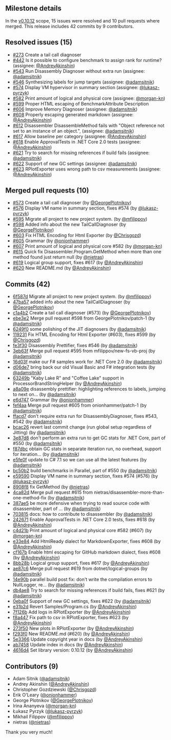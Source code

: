 ## Milestone details

In the [v0.10.12](https://github.com/dotnet/BenchmarkDotNet/issues?q=milestone:v0.10.12) scope, 
15 issues were resolved and 10 pull requests where merged.
This release includes 42 commits by 9 contributors.

## Resolved issues (15)

* [#273](https://github.com/dotnet/BenchmarkDotNet/issues/273) Create a tail call diagnoser
* [#442](https://github.com/dotnet/BenchmarkDotNet/issues/442) Is it possible to configure benchmark to assign rank for runtime? (assignee: [@AndreyAkinshin](https://github.com/AndreyAkinshin))
* [#543](https://github.com/dotnet/BenchmarkDotNet/issues/543) Run Disassembly Diagnoser without extra run (assignee: [@adamsitnik](https://github.com/adamsitnik))
* [#546](https://github.com/dotnet/BenchmarkDotNet/issues/546) Synthesizing labels for jump targets (assignee: [@adamsitnik](https://github.com/adamsitnik))
* [#574](https://github.com/dotnet/BenchmarkDotNet/issues/574) Display VM hypervisor in summary section (assignee: [@lukasz-pyrzyk](https://github.com/lukasz-pyrzyk))
* [#582](https://github.com/dotnet/BenchmarkDotNet/issues/582) Print amount of logical and physical core (assignee: [@morgan-kn](https://github.com/morgan-kn))
* [#599](https://github.com/dotnet/BenchmarkDotNet/issues/599) Proper HTML escaping of BenchmarkAttribute Description
* [#606](https://github.com/dotnet/BenchmarkDotNet/issues/606) Improve Memory Diagnoser (assignee: [@adamsitnik](https://github.com/adamsitnik))
* [#608](https://github.com/dotnet/BenchmarkDotNet/issues/608) Properly escaping generated markdown (assignee: [@AndreyAkinshin](https://github.com/AndreyAkinshin))
* [#612](https://github.com/dotnet/BenchmarkDotNet/issues/612) Disassembler DisassembleMethod fails with "Object reference not set to an instance of an object.", (assignee: [@adamsitnik](https://github.com/adamsitnik))
* [#617](https://github.com/dotnet/BenchmarkDotNet/issues/617) Allow baseline per category (assignee: [@AndreyAkinshin](https://github.com/AndreyAkinshin))
* [#618](https://github.com/dotnet/BenchmarkDotNet/issues/618) Enable ApprovalTests in .NET Core 2.0 tests (assignee: [@AndreyAkinshin](https://github.com/AndreyAkinshin))
* [#621](https://github.com/dotnet/BenchmarkDotNet/issues/621) Try to search for missing references if build fails (assignee: [@adamsitnik](https://github.com/adamsitnik))
* [#622](https://github.com/dotnet/BenchmarkDotNet/issues/622) Support of new GC settings (assignee: [@adamsitnik](https://github.com/adamsitnik))
* [#623](https://github.com/dotnet/BenchmarkDotNet/issues/623) RPlotExporter uses wrong path to csv measurements (assignee: [@AndreyAkinshin](https://github.com/AndreyAkinshin))

## Merged pull requests (10)

* [#573](https://github.com/dotnet/BenchmarkDotNet/pull/573) Сreate a tail call diagnoser (by [@GeorgePlotnikov](https://github.com/GeorgePlotnikov))
* [#576](https://github.com/dotnet/BenchmarkDotNet/pull/576) Display VM name in summary section, fixes #574 (by [@lukasz-pyrzyk](https://github.com/lukasz-pyrzyk))
* [#595](https://github.com/dotnet/BenchmarkDotNet/pull/595) Migrate all project to new project system. (by [@mfilippov](https://github.com/mfilippov))
* [#598](https://github.com/dotnet/BenchmarkDotNet/pull/598) Added info about the new TailCallDiagnoser (by [@GeorgePlotnikov](https://github.com/GeorgePlotnikov))
* [#603](https://github.com/dotnet/BenchmarkDotNet/pull/603) Fix HTML Encoding for Html Exporter (by [@Chrisgozd](https://github.com/Chrisgozd))
* [#605](https://github.com/dotnet/BenchmarkDotNet/pull/605) Grammar (by [@onionhammer](https://github.com/onionhammer))
* [#607](https://github.com/dotnet/BenchmarkDotNet/pull/607) Print amount of logical and physical core #582 (by [@morgan-kn](https://github.com/morgan-kn))
* [#615](https://github.com/dotnet/BenchmarkDotNet/pull/615) Quick fix Disassembler.Program.GetMethod when more than one method found just return null (by [@nietras](https://github.com/nietras))
* [#619](https://github.com/dotnet/BenchmarkDotNet/pull/619) Logical group support, fixes #617 (by [@AndreyAkinshin](https://github.com/AndreyAkinshin))
* [#620](https://github.com/dotnet/BenchmarkDotNet/pull/620) New README.md (by [@AndreyAkinshin](https://github.com/AndreyAkinshin))

## Commits (42)

* [6f587d](https://github.com/dotnet/BenchmarkDotNet/commit/6f587d99897ed67c94277c4c0d34f838e586ff92) Migrate all project to new project system. (by [@mfilippov](https://github.com/mfilippov))
* [47ba57](https://github.com/dotnet/BenchmarkDotNet/commit/47ba57d9e196a81710eb002eb3af4fb6401b7e78) added info about the new TailCallDiagnoser (by [@GeorgePlotnikov](https://github.com/GeorgePlotnikov))
* [c1a4b2](https://github.com/dotnet/BenchmarkDotNet/commit/c1a4b20b11165e696f198e0e68a0a5c2b991b65e) Сreate a tail call diagnoser (#573) (by [@GeorgePlotnikov](https://github.com/GeorgePlotnikov))
* [ebe3e2](https://github.com/dotnet/BenchmarkDotNet/commit/ebe3e2f90f2a974fdf1ec3524f8aa79674beccc5) Merge pull request #598 from GeorgePlotnikov/patch-1 (by [@adamsitnik](https://github.com/adamsitnik))
* [6249f0](https://github.com/dotnet/BenchmarkDotNet/commit/6249f0a4ee37904fac418cd8715af9d8f667c01d) some polishing of the JIT diagnosers (by [@adamsitnik](https://github.com/adamsitnik))
* [119231](https://github.com/dotnet/BenchmarkDotNet/commit/119231c8ebf94673dcfdbd5bacc1cdfde4a294c4) Fix HTML Encoding for Html Exporter (#603), fixes #599 (by [@Chrisgozd](https://github.com/Chrisgozd))
* [fe3f30](https://github.com/dotnet/BenchmarkDotNet/commit/fe3f3046c26ef0a63e55c7f97651b5ee815e22ee) Disassembly Prettifier, fixes #546 (by [@adamsitnik](https://github.com/adamsitnik))
* [3eb63f](https://github.com/dotnet/BenchmarkDotNet/commit/3eb63ff8c6b4a571423bc2b2d2cf086e1c2f993f) Merge pull request #595 from mfilippov/new-fs-vb-proj (by [@adamsitnik](https://github.com/adamsitnik))
* [16d03f](https://github.com/dotnet/BenchmarkDotNet/commit/16d03f65cd6198fd0003c7608a986b823c638538) make our F# samples work for .NET Core 2.0 (by [@adamsitnik](https://github.com/adamsitnik))
* [d06de7](https://github.com/dotnet/BenchmarkDotNet/commit/d06de7af52d60a5d92b3665e9d20b0be3dfc29e7) bring back our old Visual Basic and F# integration tests (by [@adamsitnik](https://github.com/adamsitnik))
* [63249b](https://github.com/dotnet/BenchmarkDotNet/commit/63249b50ec6dfeb6719ba9edb911404e16bf7f02) "Kaby Lake R" and "Coffee Lake" support in ProcessorBrandStringHelper (by [@AndreyAkinshin](https://github.com/AndreyAkinshin))
* [a8a09e](https://github.com/dotnet/BenchmarkDotNet/commit/a8a09ebbc86c51167cf90f18c1658d52afcf1b70) disassembly prettifier: highlighting references to labels, jumping to next on... (by [@adamsitnik](https://github.com/adamsitnik))
* [e6d747](https://github.com/dotnet/BenchmarkDotNet/commit/e6d747efd2d19380d8da388cceb3471b5e894dbd) Grammar (by [@onionhammer](https://github.com/onionhammer))
* [fef4aa](https://github.com/dotnet/BenchmarkDotNet/commit/fef4aa67b3c3bf6aac8f2281ee8fbd763660cba4) Merge pull request #605 from onionhammer/patch-1 (by [@adamsitnik](https://github.com/adamsitnik))
* [ffacd7](https://github.com/dotnet/BenchmarkDotNet/commit/ffacd74b63f364e88aa8afa597fbbc84d6a564c2) don't require extra run for DisassemblyDiagnoser, fixes #543, #542 (by [@adamsitnik](https://github.com/adamsitnik))
* [bcac26](https://github.com/dotnet/BenchmarkDotNet/commit/bcac26452dbed7ba310ecef8a4ec0814cd22591d) revert last commit change (run global setup regardless of Jitting) (by [@adamsitnik](https://github.com/adamsitnik))
* [3e87d8](https://github.com/dotnet/BenchmarkDotNet/commit/3e87d8699b27751ef05e8303f6ccb1f6d9c74b44) don't perform an extra run to get GC stats for .NET Core, part of #550 (by [@adamsitnik](https://github.com/adamsitnik))
* [f87dbc](https://github.com/dotnet/BenchmarkDotNet/commit/f87dbc5357e7f15d7913e2136ac73c8d1af8cfd1) obtain GC stats in separate iteration run, no overhead, support for iteration... (by [@adamsitnik](https://github.com/adamsitnik))
* [e5fe0f](https://github.com/dotnet/BenchmarkDotNet/commit/e5fe0f87dc0043a10648faf01fc29805624c5c3a) update to C# 7.1 so we can use all the latest features (by [@adamsitnik](https://github.com/adamsitnik))
* [bc50b2](https://github.com/dotnet/BenchmarkDotNet/commit/bc50b2e851aabe15c47656897ef5024279e4e31c) build benchmarks in Parallel, part of #550 (by [@adamsitnik](https://github.com/adamsitnik))
* [e59590](https://github.com/dotnet/BenchmarkDotNet/commit/e595902a377085cb2f44fca6fcab3efae82cda06) Display VM name in summary section, fixes #574 (#576) (by [@lukasz-pyrzyk](https://github.com/lukasz-pyrzyk))
* [8908f8](https://github.com/dotnet/BenchmarkDotNet/commit/8908f8798f0914ce6abe925a0c14e063ace6964d) fix GetMethod (by [@nietras](https://github.com/nietras))
* [4ca82d](https://github.com/dotnet/BenchmarkDotNet/commit/4ca82db5857cda64732743bb5e47199f4300fcf5) Merge pull request #615 from nietras/disassembler-more-than-one-method-fix (by [@adamsitnik](https://github.com/adamsitnik))
* [387ae5](https://github.com/dotnet/BenchmarkDotNet/commit/387ae54f1fedffb78f5955c7935034ecde3cc856) be more defensive when trying to read source code with disassembler, part of ... (by [@adamsitnik](https://github.com/adamsitnik))
* [703815](https://github.com/dotnet/BenchmarkDotNet/commit/7038155d914e5679696b17d18524e8066256d14e) docs: how to contribute to disassembler (by [@adamsitnik](https://github.com/adamsitnik))
* [242671](https://github.com/dotnet/BenchmarkDotNet/commit/242671b88d188827f0cc83a6da1dfef4986f2e03) Enable ApprovalTests in .NET Core 2.0 tests, fixes #618 (by [@AndreyAkinshin](https://github.com/AndreyAkinshin))
* [c4d21b](https://github.com/dotnet/BenchmarkDotNet/commit/c4d21bf7e7a022c6cffcc59ddd35415a83b93243) Print amount of logical and physical core #582 (#607) (by [@morgan-kn](https://github.com/morgan-kn))
* [e33e84](https://github.com/dotnet/BenchmarkDotNet/commit/e33e848e1679fc5ceb88ec27dc9ecad1041b0a34) Add HtmlReady dialect for MarkdownExporter, fixes #608 (by [@AndreyAkinshin](https://github.com/AndreyAkinshin))
* [cf167b](https://github.com/dotnet/BenchmarkDotNet/commit/cf167b9f092abc157677081bbf2955ee50ad6934) Enable html escaping for GitHub markdown dialect, fixes #608 (by [@AndreyAkinshin](https://github.com/AndreyAkinshin))
* [8bb28b](https://github.com/dotnet/BenchmarkDotNet/commit/8bb28b30a0a2913ce8a92af8c60e27884cd7a90c) Logical group support, fixes #617 (by [@AndreyAkinshin](https://github.com/AndreyAkinshin))
* [ae87c6](https://github.com/dotnet/BenchmarkDotNet/commit/ae87c6d54670f21707069c7d4b432ba886212312) Merge pull request #619 from dotnet/logical-groups (by [@adamsitnik](https://github.com/adamsitnik))
* [14e90b](https://github.com/dotnet/BenchmarkDotNet/commit/14e90bfce8c1430b6235dd6c6e7e94d7136b0d67) parallel build post fix: don't write the compilation errors to NullLogger, re... (by [@adamsitnik](https://github.com/adamsitnik))
* [db4ae8](https://github.com/dotnet/BenchmarkDotNet/commit/db4ae81451251aaf5cce62b4bf059de9642e54f1) Try to search for missing references if build fails, fixes #621 (by [@adamsitnik](https://github.com/adamsitnik))
* [0eba0f](https://github.com/dotnet/BenchmarkDotNet/commit/0eba0f548400531c7992f0b12d7d1766e213ba9b) Support of new GC settings, fixes #622 (by [@adamsitnik](https://github.com/adamsitnik))
* [e31b2d](https://github.com/dotnet/BenchmarkDotNet/commit/e31b2d410def2b7f3941ff44059d0ffdce0dc2ab) Revert Samples/Program.cs (by [@AndreyAkinshin](https://github.com/AndreyAkinshin))
* [7f126b](https://github.com/dotnet/BenchmarkDotNet/commit/7f126ba124137155b146340f29117e0872be6d3e) Add logs in RPlotExporter (by [@AndreyAkinshin](https://github.com/AndreyAkinshin))
* [f8a447](https://github.com/dotnet/BenchmarkDotNet/commit/f8a4477120bcc8034fe5611db4de823b798cfe3a) Fix path to csv in RPlotExporter, fixes #623 (by [@AndreyAkinshin](https://github.com/AndreyAkinshin))
* [273f50](https://github.com/dotnet/BenchmarkDotNet/commit/273f5083babb4d7fd19843cbf2a9401a68568e6c) New plots in RPlotExporter (by [@AndreyAkinshin](https://github.com/AndreyAkinshin))
* [f293f0](https://github.com/dotnet/BenchmarkDotNet/commit/f293f0d5cb6ac42457a22a7637af4bd979f2e131) New README.md (#620) (by [@AndreyAkinshin](https://github.com/AndreyAkinshin))
* [5e3366](https://github.com/dotnet/BenchmarkDotNet/commit/5e3366729a9cd0a3064d90732610c3957d7f3efb) Update copyright year in docs (by [@AndreyAkinshin](https://github.com/AndreyAkinshin))
* [ab7458](https://github.com/dotnet/BenchmarkDotNet/commit/ab74588dd79961887879d83bca0db590966bdc40) Update index in docs (by [@AndreyAkinshin](https://github.com/AndreyAkinshin))
* [4616d4](https://github.com/dotnet/BenchmarkDotNet/commit/4616d48e55cc06ab777b1a5b14d95672df2a22f5) Set library version: 0.10.12 (by [@AndreyAkinshin](https://github.com/AndreyAkinshin))

## Contributors (9)

* Adam Sitnik ([@adamsitnik](https://github.com/adamsitnik))
* Andrey Akinshin ([@AndreyAkinshin](https://github.com/AndreyAkinshin))
* Christopher Gozdziewski ([@Chrisgozd](https://github.com/Chrisgozd))
* Erik O'Leary ([@onionhammer](https://github.com/onionhammer))
* George Plotnikov ([@GeorgePlotnikov](https://github.com/GeorgePlotnikov))
* Irina Ananyeva ([@morgan-kn](https://github.com/morgan-kn))
* Łukasz Pyrzyk ([@lukasz-pyrzyk](https://github.com/lukasz-pyrzyk))
* Mikhail Filippov ([@mfilippov](https://github.com/mfilippov))
* nietras ([@nietras](https://github.com/nietras))

Thank you very much!

